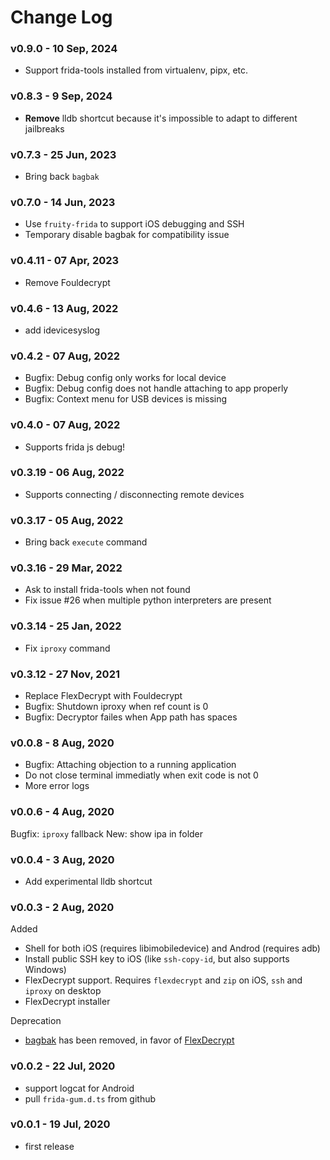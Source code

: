 # Change Log

### v0.9.0 - 10 Sep, 2024

* Support frida-tools installed from virtualenv, pipx, etc.

### v0.8.3 - 9 Sep, 2024

* **Remove** lldb shortcut because it's impossible to adapt to different jailbreaks

### v0.7.3 - 25 Jun, 2023

* Bring back `bagbak`

### v0.7.0 - 14 Jun, 2023

* Use `fruity-frida` to support iOS debugging and SSH
* Temporary disable bagbak for compatibility issue

### v0.4.11 - 07 Apr, 2023

* Remove Fouldecrypt

### v0.4.6 - 13 Aug, 2022

* add idevicesyslog

### v0.4.2 - 07 Aug, 2022

* Bugfix: Debug config only works for local device
* Bugfix: Debug config does not handle attaching to app properly
* Bugfix: Context menu for USB devices is missing

### v0.4.0 - 07 Aug, 2022

* Supports frida js debug!

### v0.3.19 - 06 Aug, 2022

* Supports connecting / disconnecting remote devices

### v0.3.17 - 05 Aug, 2022

* Bring back `execute` command

### v0.3.16 - 29 Mar, 2022

* Ask to install frida-tools when not found
* Fix issue #26 when multiple python interpreters are present

### v0.3.14 - 25 Jan, 2022

* Fix `iproxy` command

### v0.3.12 - 27 Nov, 2021

* Replace FlexDecrypt with Fouldecrypt
* Bugfix: Shutdown iproxy when ref count is 0
* Bugfix: Decryptor failes when App path has spaces

### v0.0.8 - 8 Aug, 2020

* Bugfix: Attaching objection to a running application
* Do not close terminal immediatly when exit code is not 0
* More error logs

### v0.0.6 - 4 Aug, 2020

Bugfix: `iproxy` fallback
New: show ipa in folder

### v0.0.4 - 3 Aug, 2020

* Add experimental lldb shortcut

### v0.0.3 - 2 Aug, 2020

Added

* Shell for both iOS (requires libimobiledevice) and Androd (requires adb)
* Install public SSH key to iOS (like `ssh-copy-id`, but also supports Windows)
* FlexDecrypt support. Requires `flexdecrypt` and `zip` on iOS, `ssh` and `iproxy` on desktop
* FlexDecrypt installer

Deprecation

* [bagbak](https://github.com/ChiChou/bagbak) has been removed, in favor of [FlexDecrypt](https://github.com/JohnCoates/flexdecrypt)

### v0.0.2 - 22 Jul, 2020

* support logcat for Android
* pull `frida-gum.d.ts` from github

### v0.0.1 - 19 Jul, 2020

* first release
